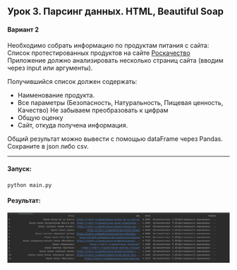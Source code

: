 ## Урок 3. Парсинг данных. HTML, Beautiful Soap
#### Вариант 2
Необходимо собрать информацию по продуктам питания с сайта: Список протестированных продуктов на сайте [Роскачество](https://rskrf.ru/ratings/produkty-pitaniya/)
Приложение должно анализировать несколько страниц сайта (вводим через input или аргументы).

Получившийся список должен содержать:

* Наименование продукта.
* Все параметры (Безопасность, Натуральность, Пищевая ценность, Качество) Не забываем преобразовать к цифрам
* Общую оценку
* Сайт, откуда получена информация.

Общий результат можно вывести с помощью dataFrame через Pandas. Сохраните в json либо csv.

---
#### Запуск:
`python main.py`
#### Результат:
![results.png](results.png)